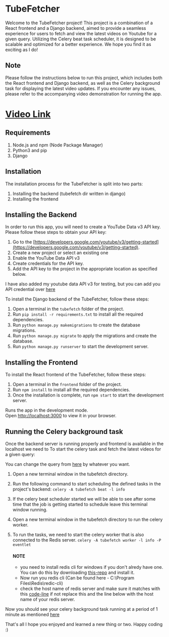 # TubeFetcher

Welcome to the TubeFetcher project! This project is a combination of a React frontend and a Django backend, aimed to provide a seamless experience for users to fetch and view the latest videos on Youtube for a given query. Utilizing the Celery beat task scheduler, it is designed to be scalable and optimized for a better experience. We hope you find it as exciting as I do!

## Note

Please follow the instructions below to run this project, which includes both the React frontend and Django backend, as well as the Celery background task for displaying the latest video updates. If you encounter any issues, please refer to the accompanying video demonstration for running the app.

# [Video Link](https://screenrec.com/share/mY9tnafMLD)


## Requirements

1. Node.js and npm (Node Package Manager)
2. Python3 and pip
3. Django

## Installation

The installation process for the TubeFetcher is split into two parts:
1. Installing the backend (tubefetch dir written in django)
2. Installing the frontend

## Installing the Backend

In order to run this app, you will need to create a YouTube Data v3 API key. Please follow these steps to obtain your API key:

1. Go to the [https://developers.google.com/youtube/v3/getting-started](https://developers.google.com/youtube/v3/getting-started).
2. Create a new project or select an existing one
3. Enable the YouTube Data API v3
4. Create credentials for the API key.
5. Add the API key to the project in the appropriate location as specified below.

I have also added my youtube data API v3 for testing, but you can add you API credential over [here](https://github.com/18ME10049/tubevideofetcher/blob/7ca61c406547c103799f673bd8024cbd04beee63/tubefetch/tubefetch/settings.py#L153)

To install the Django backend of the TubeFetcher, follow these steps:
1. Open a terminal in the `tubefetch` folder of the project.
2. Run `pip install -r requirements.txt` to install all the required dependencies.
3. Run `python manage.py makemigrations` to create the database migrations.
4. Run `python manage.py migrate` to apply the migrations and create the database.
5. Run `python manage.py runserver` to start the development server.


## Installing the Frontend

To install the React frontend of the TubeFetcher, follow these steps:
1. Open a terminal in the `frontend` folder of the project.
2. Run `npm install` to install all the required dependencies.
3. Once the installation is complete, run `npm start` to start the development server.

Runs the app in the development mode.\
Open [http://localhost:3000](http://localhost:3000) to view it in your browser.


## Running the Celery background task 

Once the backend server is running properly and frontend is available in the localhost we need to To start the celery task and fetch the latest videos for a given query: 

 You can change the query from [here](https://github.com/18ME10049/tubevideofetcher/blob/7ca61c406547c103799f673bd8024cbd04beee63/tubefetch/videofetcher/task.py#L55) by whatever you want. 

 1. Open a new terminal window in the tubefetch directory.
 2. Run the following command to start scheduling the defined tasks in the project's backend: `celery -A tubefetch beat -l info`
 3. If the celery beat scheduler started we will be able to see after some time that the job is getting started to schedule leave this terminal window running. 
 4. Open a new terminal window in the tubefetch directory to run the celery worker.
 4. To run the tasks, we need to start the celery worker that is also connected to the Redis server. `celery -A tubefetch worker -l info -P eventlet` 

    #### NOTE
    - you need to install redis cli for windows if you don't alredy have one. You can do this by downloading [this-repo](https://github.com/MicrosoftArchive/redis/releases/download/win-3.2.100/Redis-x64-3.2.100.msi) and install it. 
    - Now run you redis cli (Can be found here - C:\Program Files\Redis\redic-cli)
    - check the host name of redis server and make sure it matches with this [code-line](https://github.com/18ME10049/tubevideofetcher/blob/7ca61c406547c103799f673bd8024cbd04beee63/tubefetch/tubefetch/settings.py#L146) if not replace this and the line below with the host name of your redis server. 

Now you should see your celery background task running at a period of 1 minute as mentioned [here](https://github.com/18ME10049/tubevideofetcher/blob/7ca61c406547c103799f673bd8024cbd04beee63/tubefetch/tubefetch/celery.py#L30)


That's all I hope you enjoyed and learned a new thing or two. Happy coding :)